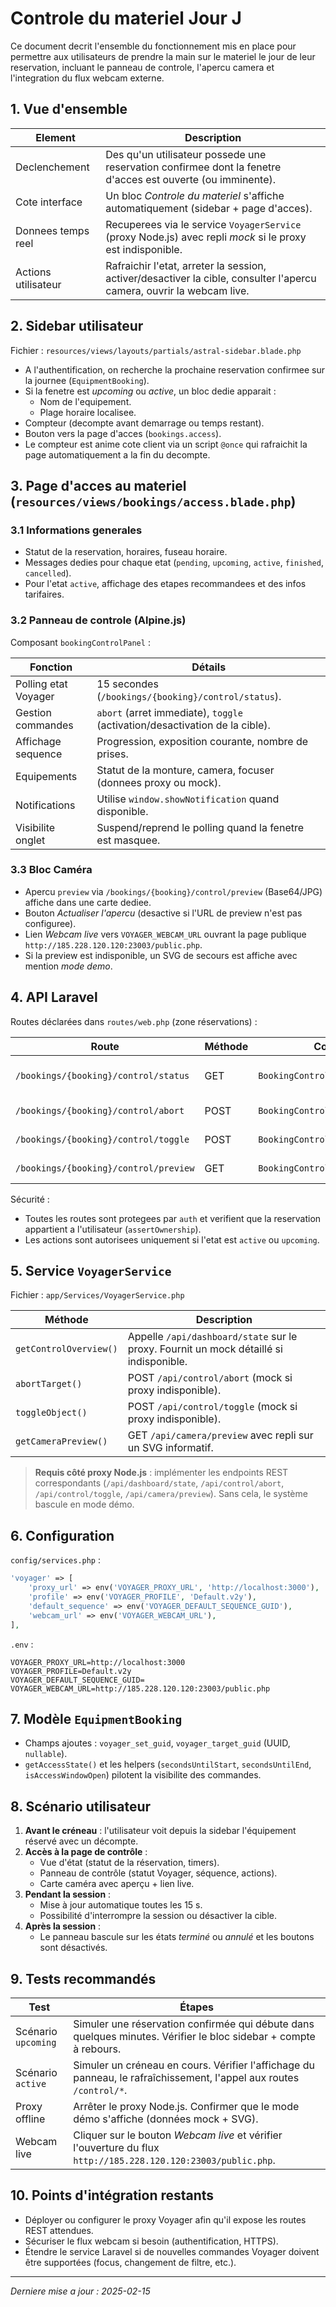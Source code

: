 # Controle du materiel Jour J

Ce document decrit l'ensemble du fonctionnement mis en place pour permettre aux utilisateurs de prendre la main sur le materiel le jour de leur reservation, incluant le panneau de controle, l'apercu camera et l'integration du flux webcam externe.

## 1. Vue d'ensemble

| Element                    | Description                                                                 |
|---------------------------|-----------------------------------------------------------------------------|
| Declenchement             | Des qu'un utilisateur possede une reservation confirmee dont la fenetre d'acces est ouverte (ou imminente). |
| Cote interface            | Un bloc *Controle du materiel* s'affiche automatiquement (sidebar + page d'acces). |
| Donnees temps reel        | Recuperees via le service `VoyagerService` (proxy Node.js) avec repli *mock* si le proxy est indisponible. |
| Actions utilisateur       | Rafraichir l'etat, arreter la session, activer/desactiver la cible, consulter l'apercu camera, ouvrir la webcam live. |

## 2. Sidebar utilisateur

Fichier : `resources/views/layouts/partials/astral-sidebar.blade.php`

- A l'authentification, on recherche la prochaine reservation confirmee sur la journee (`EquipmentBooking`).
- Si la fenetre est *upcoming* ou *active*, un bloc dedie apparait :
  - Nom de l'equipement.
  - Plage horaire localisee.
- Compteur (decompte avant demarrage ou temps restant).
- Bouton vers la page d'acces (`bookings.access`).
- Le compteur est anime cote client via un script `@once` qui rafraichit la page automatiquement a la fin du decompte.

## 3. Page d'acces au materiel (`resources/views/bookings/access.blade.php`)

### 3.1 Informations generales

- Statut de la reservation, horaires, fuseau horaire.
- Messages dedies pour chaque etat (`pending`, `upcoming`, `active`, `finished`, `cancelled`).
- Pour l'etat `active`, affichage des etapes recommandees et des infos tarifaires.

### 3.2 Panneau de controle (Alpine.js)

Composant `bookingControlPanel` :

| Fonction                               | Détails |
|----------------------------------------|---------|
| Polling etat Voyager                   | 15 secondes (`/bookings/{booking}/control/status`). |
| Gestion commandes                      | `abort` (arret immediate), `toggle` (activation/desactivation de la cible). |
| Affichage sequence                     | Progression, exposition courante, nombre de prises. |
| Equipements                            | Statut de la monture, camera, focuser (donnees proxy ou mock). |
| Notifications                          | Utilise `window.showNotification` quand disponible. |
| Visibilite onglet                      | Suspend/reprend le polling quand la fenetre est masquee. |

### 3.3 Bloc Caméra

- Apercu `preview` via `/bookings/{booking}/control/preview` (Base64/JPG) affiche dans une carte dediee.
- Bouton *Actualiser l'apercu* (desactive si l'URL de preview n'est pas configuree).
- Lien *Webcam live* vers `VOYAGER_WEBCAM_URL` ouvrant la page publique `http://185.228.120.120:23003/public.php`.
- Si la preview est indisponible, un SVG de secours est affiche avec mention *mode demo*.

## 4. API Laravel

Routes déclarées dans `routes/web.php` (zone réservations) :

| Route | Méthode | Contrôleur | Rôle |
|-------|---------|------------|------|
| `/bookings/{booking}/control/status` | GET | `BookingControlController@status` | Statut temps reel (sequence, equipements). |
| `/bookings/{booking}/control/abort`  | POST| `BookingControlController@abort`  | Commande d'arret de la cible. |
| `/bookings/{booking}/control/toggle` | POST| `BookingControlController@toggle` | Activation/Desactivation RoboTarget. |
| `/bookings/{booking}/control/preview`| GET | `BookingControlController@preview` | Apercu camera (Base64). |

Sécurité :

- Toutes les routes sont protegees par `auth` et verifient que la reservation appartient a l'utilisateur (`assertOwnership`).
- Les actions sont autorisees uniquement si l'etat est `active` ou `upcoming`.

## 5. Service `VoyagerService`

Fichier : `app/Services/VoyagerService.php`

| Méthode                | Description |
|------------------------|-------------|
| `getControlOverview()` | Appelle `/api/dashboard/state` sur le proxy. Fournit un mock détaillé si indisponible. |
| `abortTarget()`        | POST `/api/control/abort` (mock si proxy indisponible). |
| `toggleObject()`       | POST `/api/control/toggle` (mock si proxy indisponible). |
| `getCameraPreview()`   | GET `/api/camera/preview` avec repli sur un SVG informatif. |

> **Requis côté proxy Node.js** : implémenter les endpoints REST correspondants (`/api/dashboard/state`, `/api/control/abort`, `/api/control/toggle`, `/api/camera/preview`). Sans cela, le système bascule en mode démo.

## 6. Configuration

`config/services.php` :

```php
'voyager' => [
    'proxy_url' => env('VOYAGER_PROXY_URL', 'http://localhost:3000'),
    'profile' => env('VOYAGER_PROFILE', 'Default.v2y'),
    'default_sequence' => env('VOYAGER_DEFAULT_SEQUENCE_GUID'),
    'webcam_url' => env('VOYAGER_WEBCAM_URL'),
],
```

`.env` :

```dotenv
VOYAGER_PROXY_URL=http://localhost:3000
VOYAGER_PROFILE=Default.v2y
VOYAGER_DEFAULT_SEQUENCE_GUID=
VOYAGER_WEBCAM_URL=http://185.228.120.120:23003/public.php
```

## 7. Modèle `EquipmentBooking`

- Champs ajoutes : `voyager_set_guid`, `voyager_target_guid` (UUID, `nullable`).
- `getAccessState()` et les helpers (`secondsUntilStart`, `secondsUntilEnd`, `isAccessWindowOpen`) pilotent la visibilite des commandes.

## 8. Scénario utilisateur

1. **Avant le créneau** : l'utilisateur voit depuis la sidebar l'équipement réservé avec un décompte.
2. **Accès à la page de contrôle** :
   - Vue d'état (statut de la réservation, timers).
   - Panneau de contrôle (statut Voyager, séquence, actions).
   - Carte caméra avec aperçu + lien live.
3. **Pendant la session** :
   - Mise à jour automatique toutes les 15 s.
   - Possibilité d'interrompre la session ou désactiver la cible.
4. **Après la session** :
   - Le panneau bascule sur les états *terminé* ou *annulé* et les boutons sont désactivés.

## 9. Tests recommandés

| Test | Étapes |
|------|--------|
| Scénario `upcoming` | Simuler une réservation confirmée qui débute dans quelques minutes. Vérifier le bloc sidebar + compte à rebours. |
| Scénario `active`   | Simuler un créneau en cours. Vérifier l'affichage du panneau, le rafraîchissement, l'appel aux routes `/control/*`. |
| Proxy offline       | Arrêter le proxy Node.js. Confirmer que le mode démo s'affiche (données mock + SVG). |
| Webcam live         | Cliquer sur le bouton *Webcam live* et vérifier l'ouverture du flux `http://185.228.120.120:23003/public.php`. |

## 10. Points d'intégration restants

- Déployer ou configurer le proxy Voyager afin qu'il expose les routes REST attendues.
- Sécuriser le flux webcam si besoin (authentification, HTTPS).
- Étendre le service Laravel si de nouvelles commandes Voyager doivent être supportées (focus, changement de filtre, etc.).

---

*Derniere mise a jour : 2025-02-15*
